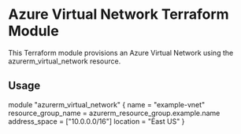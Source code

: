 # Azure Virtual Network Terraform Module

This Terraform module provisions an Azure Virtual Network using the azurerm_virtual_network resource.

## Usage

module "azurerm_virtual_network"  {
  name                = "example-vnet"
  resource_group_name = azurerm_resource_group.example.name
  address_space       = ["10.0.0.0/16"]
  location            = "East US"
}
